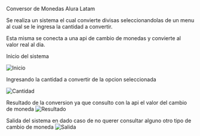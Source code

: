 Conversor de Monedas Alura Latam

Se realiza un sistema el cual convierte divisas seleccionandolas de un menu al cual se le ingresa la cantidad a convertir.

Esta misma se conecta a una api de cambio de monedas y convierte al valor real al dia.

Inicio del sistema

![Inicio](https://github.com/systemspool/ConversorDivisasAlura/assets/118866969/4290c273-2961-40c4-b660-cbd35a5f9c14)

Ingresando la cantidad a convertir de la opcion seleccionada

![Cantidad](https://github.com/systemspool/ConversorDivisasAlura/assets/118866969/7ef65a6a-7505-422a-bb4d-f96756715918)


Resultado de la conversion ya que consulto con la api el valor del cambio de moneda
![Resultado](https://github.com/systemspool/ConversorDivisasAlura/assets/118866969/689f5bb3-ca2c-4c88-98ed-07cd654f02eb)

Salida del sistema en dado caso de no querer consultar alguno otro tipo de cambio de moneda
![Salida](https://github.com/systemspool/ConversorDivisasAlura/assets/118866969/d4d51eed-24eb-4553-9c99-d64a0d729b5e)




